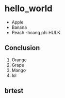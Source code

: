 # hello_world

- Apple
- Banana
- Peach
-hoang phi HULK

## Conclusion

1. Orange
1. Grape
1. Mango
1. lol

## brtest
